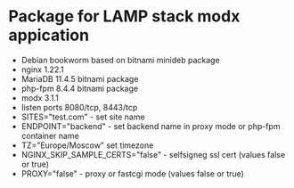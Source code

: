 <!--- app-name: MODX -->

# Package for LAMP stack modx appication

* Debian bookworm based on bitnami minideb package
* nginx 1.22.1
* MariaDB 11.4.5 bitnami package
* php-fpm 8.4.4 bitnami package
* modx 3.1.1
* listen ports 8080/tcp, 8443/tcp
* SITES="test.com" - set site name
* ENDPOINT="backend" - set backend name in proxy mode or php-fpm container name
* TZ="Europe/Moscow" set timezone
* NGINX_SKIP_SAMPLE_CERTS="false" - selfsigneg ssl cert (values false or true)
* PROXY="false" - proxy or fastcgi mode (values false or true)
